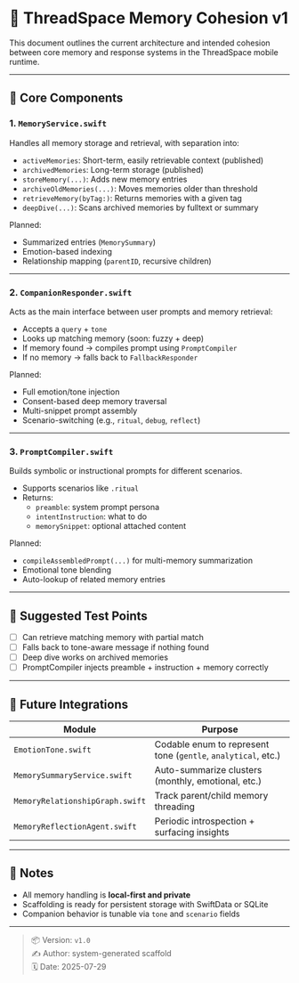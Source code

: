 # 🧠 ThreadSpace Memory Cohesion v1

This document outlines the current architecture and intended cohesion between core memory and response systems in the ThreadSpace mobile runtime.

---

## 🧩 Core Components

### 1. `MemoryService.swift`

Handles all memory storage and retrieval, with separation into:

- `activeMemories`: Short-term, easily retrievable context (published)
- `archivedMemories`: Long-term storage (published)
- `storeMemory(...)`: Adds new memory entries
- `archiveOldMemories(...)`: Moves memories older than threshold
- `retrieveMemory(byTag:)`: Returns memories with a given tag
- `deepDive(...)`: Scans archived memories by fulltext or summary

Planned:

- Summarized entries (`MemorySummary`)
- Emotion-based indexing
- Relationship mapping (`parentID`, recursive children)

---

### 2. `CompanionResponder.swift`

Acts as the main interface between user prompts and memory retrieval:

- Accepts a `query` + `tone`
- Looks up matching memory (soon: fuzzy + deep)
- If memory found → compiles prompt using `PromptCompiler`
- If no memory → falls back to `FallbackResponder`

Planned:

- Full emotion/tone injection
- Consent-based deep memory traversal
- Multi-snippet prompt assembly
- Scenario-switching (e.g., `ritual`, `debug`, `reflect`)

---

### 3. `PromptCompiler.swift`

Builds symbolic or instructional prompts for different scenarios.

- Supports scenarios like `.ritual`
- Returns:
  - `preamble`: system prompt persona
  - `intentInstruction`: what to do
  - `memorySnippet`: optional attached content

Planned:

- `compileAssembledPrompt(...)` for multi-memory summarization
- Emotional tone blending
- Auto-lookup of related memory entries

---

## 🧪 Suggested Test Points

- [ ] Can retrieve matching memory with partial match
- [ ] Falls back to tone-aware message if nothing found
- [ ] Deep dive works on archived memories
- [ ] PromptCompiler injects preamble + instruction + memory correctly

---

## 🧭 Future Integrations

| Module | Purpose |
|--------|---------|
| `EmotionTone.swift` | Codable enum to represent tone (`gentle`, `analytical`, etc.) |
| `MemorySummaryService.swift` | Auto-summarize clusters (monthly, emotional, etc.) |
| `MemoryRelationshipGraph.swift` | Track parent/child memory threading |
| `MemoryReflectionAgent.swift` | Periodic introspection + surfacing insights |

---

## 🧷 Notes

- All memory handling is **local-first and private**
- Scaffolding is ready for persistent storage with SwiftData or SQLite
- Companion behavior is tunable via `tone` and `scenario` fields

---

> 📦 Version: `v1.0`  
> ✍️ Author: system-generated scaffold  
> 🗓️ Date: 2025-07-29

